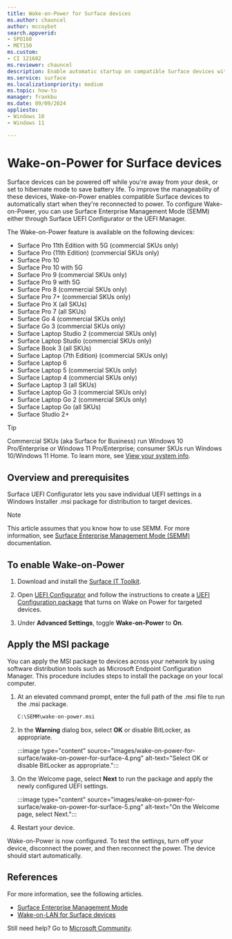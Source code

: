 ```yaml
---
title: Wake-on-Power for Surface devices
ms.author: chauncel
author: mccoybot
search.appverid:
- SPO160
- MET150
ms.custom: 
- CI 121602
ms.reviewer: chauncel  
description: Enable automatic startup on compatible Surface devices with Wake-on-Power. Configure it using Surface UEFI tools for improved manageability.
ms.service: surface
ms.localizationpriority: medium
ms.topic: how-to
manager: frankbu
ms.date: 09/09/2024
appliesto:
- Windows 10
- Windows 11

---
```


# Wake-on-Power for Surface devices

Surface devices can be powered off while you're away from your desk, or set to hibernate mode to save battery life. To improve the manageability of these devices, Wake-on-Power enables compatible Surface devices to automatically start when they're reconnected to power. To configure Wake-on-Power, you can use Surface Enterprise Management Mode (SEMM) either through Surface UEFI Configurator or the UEFI Manager.

The Wake-on-Power feature is available on the following devices:


- Surface Pro 11th Edition with 5G (commercial SKUs only)
- Surface Pro (11th Edition) (commercial SKUs only)
- Surface Pro 10 
- Surface Pro 10 with 5G
- Surface Pro 9 (commercial SKUs only)
- Surface Pro 9 with 5G
- Surface Pro 8 (commercial SKUs only)
- Surface Pro 7+ (commercial SKUs only)
- Surface Pro X (all SKUs)
- Surface Pro 7 (all SKUs)
- Surface Go 4 (commercial SKUs only)
- Surface Go 3 (commercial SKUs only)
- Surface Laptop Studio 2 (commercial SKUs only)
- Surface Laptop Studio (commercial SKUs only)
- Surface Book 3 (all SKUs)
- Surface Laptop (7th Edition) (commercial SKUs only)
- Surface Laptop 6
- Surface Laptop 5 (commercial SKUs only)
- Surface Laptop 4 (commercial SKUs only)
- Surface Laptop 3 (all SKUs)
- Surface Laptop Go 3 (commercial SKUs only)
- Surface Laptop Go 2 (commercial SKUs only)
- Surface Laptop Go (all SKUs)
- Surface Studio 2+

>[!TIP]
> Commercial SKUs (aka Surface for Business) run Windows 10 Pro/Enterprise or Windows 11 Pro/Enterprise; consumer SKUs run Windows 10/Windows 11 Home. To learn more, see [View your system info](https://support.microsoft.com/windows/view-your-system-info-a965a8f2-0773-1d65-472a-1e747c9ebe00).

## Overview and prerequisites

Surface UEFI Configurator lets you save individual UEFI settings in a Windows Installer .msi package for distribution to target devices.

> [!NOTE]
> This article assumes that you know how to use SEMM. For more information, see [Surface Enterprise Management Mode (SEMM)](surface-enterprise-management-mode.md) documentation.

## To enable Wake-on-Power

1. Download and install the [Surface IT Toolkit](https://www.microsoft.com/download/confirmation.aspx?id=46703).
2. Open [UEFI Configurator](surface-it-toolkit-uefi-config.md) and follow the instructions to create a [UEFI Configuration package](/surface/surface-it-toolkit-uefi-config#create-a-surface-uefi-configuration-package) that turns on Wake on Power for targeted devices. 

3. Under **Advanced Settings**, toggle **Wake-on-Power** to **On**.

## Apply the MSI package

You can apply the MSI package to devices across your network by using software distribution tools such as Microsoft Endpoint Configuration Manager. This procedure includes steps to install the package on your local computer.

1. At an elevated command prompt, enter the full path of the .msi file to run the .msi package.

    ```cmd
    C:\SEMM\wake-on-power.msi 
    ```

2. In the **Warning** dialog box, select **OK** or disable BitLocker, as appropriate.

    :::image type="content" source="images/wake-on-power-for-surface/wake-on-power-for-surface-4.png" alt-text="Select OK or disable BitLocker as appropriate.":::

3. On the Welcome page, select **Next** to run the package and apply the newly configured UEFI settings.

    :::image type="content" source="images/wake-on-power-for-surface/wake-on-power-for-surface-5.png" alt-text="On the Welcome page, select Next.":::

4. Restart your device.

Wake-on-Power is now configured. To test the settings, turn off your device, disconnect the power, and then reconnect the power. The device should start automatically.

## References

For more information, see the following articles.

- [Surface Enterprise Management Mode](surface-enterprise-management-mode.md)
- [Wake-on-LAN for Surface devices](wake-on-lan-for-surface-devices.md)

Still need help? Go to [Microsoft Community](https://answers.microsoft.com/).
